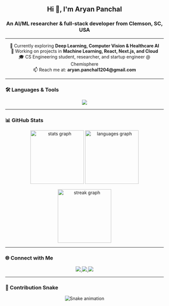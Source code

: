 <h2 align="center">Hi 👋, I'm Aryan Panchal</h2>
<h3 align="center">An AI/ML researcher & full-stack developer from Clemson, SC, USA</h3>

---

<p align="center">
  🌱 Currently exploring <b>Deep Learning, Computer Vision & Healthcare AI</b> <br/>
  🔭 Working on projects in <b>Machine Learning, React, Next.js, and Cloud</b> <br/>
  🎓 CS Engineering student, researcher, and startup engineer @ Chemisphere <br/>
  📫 Reach me at: <b>aryan.panchal1204@gmail.com</b> <br/>
</p>

---

### 🛠️ Languages & Tools  

<p align="center">
  <img src="https://skillicons.dev/icons?i=python,js,ts,react,nextjs,html,css,tailwind,bootstrap,java,cs,cpp,git,github,linux,vscode,figma" />
</p>

---

### 📊 GitHub Stats  

<p align="center">
  <img src="https://github-readme-stats.vercel.app/api?username=aryannpanchal&show_icons=true&theme=tokyonight&count_private=true" height="170" alt="stats graph" />
  <img src="https://github-readme-stats.vercel.app/api/top-langs?username=aryannpanchal&layout=compact&theme=tokyonight&langs_count=8" height="170" alt="languages graph" />
</p>

<p align="center">
  <img src="https://streak-stats.demolab.com?user=aryannpanchal&theme=tokyonight" height="170" alt="streak graph" />
</p>

---

### 🌐 Connect with Me  

<p align="center">
  <a href="https://linkedin.com/in/aryannpanchal" target="_blank">
    <img src="https://img.shields.io/badge/LinkedIn-0077B5?style=for-the-badge&logo=linkedin&logoColor=white"/>
  </a>
  <a href="mailto:aryan.panchal@example.com">
    <img src="https://img.shields.io/badge/Gmail-D14836?style=for-the-badge&logo=gmail&logoColor=white"/>
  </a>
  <a href="https://instagram.com/aryannpanchal" target="_blank">
    <img src="https://img.shields.io/badge/Instagram-E4405F?style=for-the-badge&logo=instagram&logoColor=white"/>
  </a>
</p>

---

### 🐍 Contribution Snake  

<p align="center">
  <img src="https://raw.githubusercontent.com/aryannpanchal/aryannpanchal/output/snake.svg" alt="Snake animation" />
</p>
